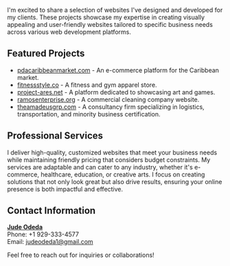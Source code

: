 

I'm excited to share a selection of websites I've designed and developed for my clients. These projects showcase my expertise in creating visually appealing and user-friendly websites tailored to specific business needs across various web development platforms.

## __Featured Projects__

- [pdacaribbeanmarket.com](https://pdacaribbeanmarket.com) - An e-commerce platform for the Caribbean market.  
- [fitnessstyle.co](https://fitnessstyle.co) - A fitness and gym apparel store.  
- [project-ares.net](https://project-ares.net) - A platform dedicated to showcasing art and games.  
- [ramosenterprise.org](https://ramosenterprise.org) - A commercial cleaning company website.  
- [theamadeusgrp.com](https://theamadeusgrp.com) - A consultancy firm specializing in logistics, transportation, and minority business certification.  

## __Professional Services__

I deliver high-quality, customized websites that meet your business needs while maintaining friendly pricing that considers budget constraints. My services are adaptable and can cater to any industry, whether it's e-commerce, healthcare, education, or creative arts. I focus on creating solutions that not only look great but also drive results, ensuring your online presence is both impactful and effective.

## __Contact Information__

**[Jude Odeda](https://www.linkedin.com/in/jude-odeda-09a6b424a)**  
Phone: +1 929-333-4577  
Email: [judeodeda1@gmail.com](mailto:judeodeda1@gmail.com)

Feel free to reach out for inquiries or collaborations!
